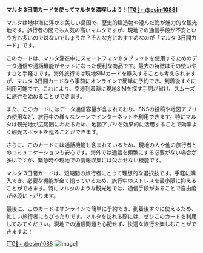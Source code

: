 **マルタ 3日間カードを使ってマルタを満喫しよう！[[TG💪+ @esim1088](https://t.me/s/esim1088)]**

マルタは地中海に浮かぶ美しい島国で、歴史的建造物や澄んだ海が魅力的な観光地です。旅行者の間でも人気の高いマルタですが、現地での通信手段が不安という方も多いのではないでしょうか？そんな方におすすめなのが「マルタ 3日間カード」です。

このカードは、マルタ滞在中にスマートフォンやタブレットを使用するためのデータ通信や通話機能がセットになった便利な商品です。最大の特徴はその使いやすさと手軽さです。海外旅行では現地SIMカードを購入することも考えられますが、マルタ 3日間カードなら事前にオンラインで簡単に予約でき、到着後すぐに利用可能です。これにより、空港到着時に現地SIMを探す手間が省け、スムーズに旅行を始めることができます。

また、このカードにはデータ通信容量が含まれており、SNSの投稿や地図アプリの使用など、旅行中の様々なシーンでインターネットを利用できます。特にマルタは観光地が広範囲にわたるため、地図アプリを効果的に活用することで効率よく観光スポットを巡ることができます。

さらに、このカードには通話機能も含まれているため、現地の人や他の旅行者とのコミュニケーションも安心です。海外では通話を頻繁にする必要がない場合が多いですが、緊急時や現地での情報収集には欠かせない機能です。

マルタ 3日間カードは、短期間の旅行者にとって理想的な選択肢です。手軽に購入でき、必要な機能が全て揃っているため、旅行中のストレスを最小限に抑えることができます。特にマルタのような観光地では、通信手段があることで自由度が格段に上がります。

最後に、このカードはオンラインで簡単に予約でき、到着後すぐに使えるため、忙しい旅行者にもぴったりです。マルタを訪れる際には、ぜひこのカードを利用してみてください。現地での通信問題を心配せず、快適な旅行を楽しむことができますよ！

[[TG💪+ @esim1088](https://t.me/s/esim1088) ![Image](https://i.postimg.cc/Y0z9fWf4/image.png)]
